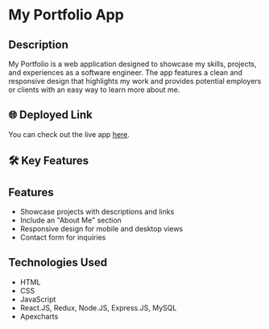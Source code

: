 <!DOCTYPE html>
<html lang="en">
<head>
    <meta charset="UTF-8">
    <meta name="viewport" content="width=device-width, initial-scale=1.0">
</head>
<body>

<h1>My Portfolio App</h1>

<h2>Description</h2>
<p>
    My Portfolio is a web application designed to showcase my skills, projects, and experiences as a software engineer.
    The app features a clean and responsive design that highlights my work and provides potential employers or clients with
    an easy way to learn more about me.
</p>

 <h2>🌐 Deployed Link</h2>
    <p>You can check out the live app <a href="https://https://avinash-panchal-portfolio.vercel.app/" target="_blank" rel="noopener noreferrer">here</a>.</p>
    <h2>🛠️ Key Features</h2>

<h2>Features</h2>
<ul>
    <li>Showcase projects with descriptions and links</li>
    <li>Include an "About Me" section</li>
    <li>Responsive design for mobile and desktop views</li>
    <li>Contact form for inquiries</li>
</ul>

<h2>Technologies Used</h2>
<ul>
    <li>HTML</li>
    <li>CSS</li>
    <li>JavaScript</li>
    <li> React.JS, Redux, Node.JS, Express.JS, MySQL</li>
    <li>Apexcharts</li>
</ul>
</body>
</html>
